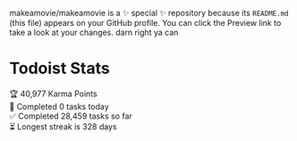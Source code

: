 makeamovie/makeamovie is a ✨ special ✨ repository because its `README.md` (this file) appears on your GitHub profile.
You can click the Preview link to take a look at your changes. darn right ya can

# Todoist Stats

<!-- TODO-IST:START -->
🏆  40,977 Karma Points           
🌸  Completed 0 tasks today           
✅  Completed 28,459 tasks so far           
⏳  Longest streak is 328 days
<!-- TODO-IST:END -->